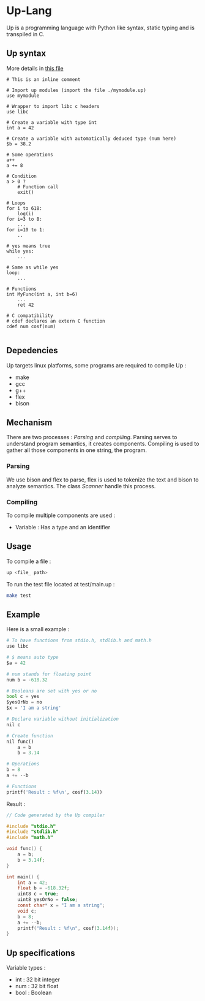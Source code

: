 # Up-Lang

Up is a programming language with Python like syntax, static typing and is transpiled in C.

## Up syntax

More details in [this file](syntax.md)

```
# This is an inline comment

# Import up modules (import the file ./mymodule.up)
use mymodule

# Wrapper to import libc c headers
use libc

# Create a variable with type int
int a = 42

# Create a variable with automatically deduced type (num here)
$b = 38.2

# Some operations
a++
a += 8

# Condition
a > 0 ?
    # Function call
    exit()

# Loops
for i to 618:
    log(i)
for i=3 to 8:
    ...
for i=10 to 1:
    ..

# yes means true
while yes:
    ...

# Same as while yes
loop:
    ...

# Functions
int MyFunc(int a, int b=6)
    ...
    ret 42

# C compatibility
# cdef declares an extern C function
cdef num cosf(num)


```

## Depedencies

Up targets linux platforms, some programs are required to compile Up :

- make
- gcc
- g++
- flex
- bison

## Mechanism

There are two processes : *Parsing* and *compiling*.
Parsing serves to understand program semantics, it creates components.
Compiling is used to gather all those components in one string, the program.

### Parsing

We use bison and flex to parse, flex is used to tokenize the text and
bison to analyze semantics. The class *Scanner* handle this process.

### Compiling

To compile multiple components are used :
- Variable : Has a type and an identifier

## Usage

To compile a file :

```sh
up <file_ path>
```

To run the test file located at test/main.up :

```sh
make test
```

## Example

Here is a small example :

```python
# To have functions from stdio.h, stdlib.h and math.h
use libc

# $ means auto type
$a = 42

# num stands for floating point
num b = -618.32

# Booleans are set with yes or no
bool c = yes
$yesOrNo = no
$x = 'I am a string'

# Declare variable without initialization
nil c

# Create function
nil func()
    a = b
    b = 3.14

# Operations
b = 8
a += --b

# Functions
printf('Result : %f\n', cosf(3.14))
```

Result :

```c
// Code generated by the Up compiler

#include "stdio.h"
#include "stdlib.h"
#include "math.h"

void func() {
    a = b;
    b = 3.14f;
}

int main() {
    int a = 42;
    float b = -618.32f;
    uint8 c = true;
    uint8 yesOrNo = false;
    const char* x = "I am a string";
    void c;
    b = 8;
    a += --b;
    printf("Result : %f\n", cosf(3.14f));
}
```

## Up specifications

Variable types :

- int : 32 bit integer
- num : 32 bit float
- bool : Boolean

